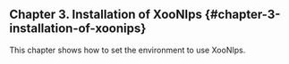 ## Chapter 3. Installation of XooNIps {#chapter-3-installation-of-xoonips}

This chapter shows how to set the environment to use XooNIps.